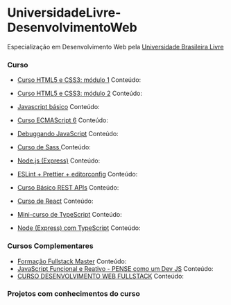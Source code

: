 # UniversidadeLivre-DesenvolvimentoWeb
Especialização em Desenvolvimento Web pela <a href="https://ulivre.dev/">Universidade Brasileira Livre</a>

### Curso
 - <a href="https://www.cursoemvideo.com/curso/html5-css3-modulo1/">Curso HTML5 e CSS3: módulo 1</a>
   Conteúdo:
   
 - <a href="https://www.cursoemvideo.com/curso/curso-html5-e-css3-modulo-2-de-5-40-horas/">Curso HTML5 e CSS3: módulo 2</a>
    Conteúdo:
 
  - <a href="https://www.cursoemvideo.com/curso/javascript/">Javascript básico</a>
  Conteúdo:
   - <a href="https://www.youtube.com/playlist?list=PLWhiA_CuQkbCX9nHuk4rolDYxlLUwXpNI">Curso ECMAScript 6</a>
   Conteúdo:
  - <a href="https://www.youtube.com/playlist?list=PLg2lQYZDBwORqALpRkVPXEdgOloQz8sux">Debuggando JavaScript</a>
  Conteúdo:
 - <a href="https://www.youtube.com/watch?v=XwPSWKnZIg4&list=PL97KElaimHeGRtfkksKwxg6IGVZi_cR7J">Curso de Sass </a>
 Conteúdo:
- <a href="https://www.youtube.com/playlist?list=PLJ_KhUnlXUPtbtLwaxxUxHqvcNQndmI4B">Node.js (Express)</a>
Conteúdo:
 - <a href="https://www.youtube.com/watch?v=9UJYaAt7v2o">ESLint + Prettier + editorconfig</a>
 Conteúdo:
- <a href="https://www.youtube.com/playlist?list=PL3B-OV5dZTqbaLi1f2UmXEWbcx9WyYaTX">Curso Básico REST APIs</a>
Conteúdo:
 - <a href="https://www.youtube.com/playlist?list=PLx4x_zx8csUh752BVDGZkxYpY9lS40fyC">Curso de React</a>
 Conteúdo:
  - <a href="https://www.youtube.com/playlist?list=PLlAbYrWSYTiPanrzauGa7vMuve7_vnXG_">Mini-curso de TypeScript</a>
  Conteúdo:
   - <a href="https://www.youtube.com/playlist?list=PLn3kOoc0oI2cQDdUEQxj75sxgRH53DmSc">Node (Express) com TypeScript</a>
   Conteúdo:

### Cursos Complementares
- <a href="https://go.devpleno.com/fsm">Formação Fullstack Master</a>
Conteúdo:
- <a href="https://www.udemy.com/course/javascript-funcional/">JavaScript Funcional e Reativo - PENSE como um Dev JS</a>
Conteúdo:
- <a href="https://programadorbr.com/">CURSO DESENVOLVIMENTO WEB FULLSTACK</a>
Conteúdo:


### Projetos com conhecimentos do curso
